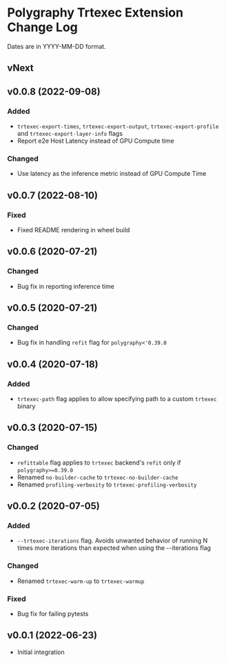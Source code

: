 # Polygraphy Trtexec Extension Change Log

Dates are in YYYY-MM-DD format.
## vNext

## v0.0.8 (2022-09-08)
### Added
- `trtexec-export-times`, `trtexec-export-output`, `trtexec-export-profile` and `trtexec-export-layer-info` flags
- Report e2e Host Latency instead of GPU Compute time

### Changed
- Use latency as the inference metric instead of GPU Compute Time

## v0.0.7 (2022-08-10)
### Fixed
- Fixed README rendering in wheel build

## v0.0.6 (2020-07-21)
### Changed
- Bug fix in reporting inference time

## v0.0.5 (2020-07-21)
### Changed
- Bug fix in handling `refit` flag for `polygraphy<'0.39.0`

## v0.0.4 (2020-07-18)
### Added
- `trtexec-path` flag applies to allow specifying path to a custom `trtexec` binary

## v0.0.3 (2020-07-15)
### Changed
- `refittable` flag applies to `trtexec` backend's `refit` only if `polygraphy>=0.39.0`
- Renamed `no-builder-cache` to `trtexec-no-builder-cache`
- Renamed `profiling-verbosity` to `trtexec-profiling-verbosity`

## v0.0.2 (2020-07-05)
### Added
- `--trtexec-iterations` flag. Avoids unwanted behavior of running N times more iterations than expected when using the --iterations flag

### Changed
- Renamed `trtexec-warm-up` to `trtexec-warmup`

### Fixed
- Bug fix for failing pytests

## v0.0.1 (2022-06-23)
- Initial integration
